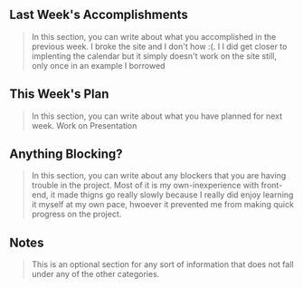 ## Last Week's Accomplishments

> In this section, you can write about what you accomplished in the previous week.
I broke the site and I don't how :(. I I did get closer to implenting the calendar but it simply doesn't work on the site still, only once in an example I borrowed

## This Week's Plan

> In this section, you can write about what you have planned for next week.
Work on Presentation



## Anything Blocking?

> In this section, you can write about any blockers that you are having trouble in the project.
Most of it is my own-inexperience with front-end, it made thigns go really slowly because I really did enjoy learning it myself at my own pace, hwoever it prevented me from making quick progress on the project.

## Notes

> This is an optional section for any sort of information that does not fall under any of the other categories.

